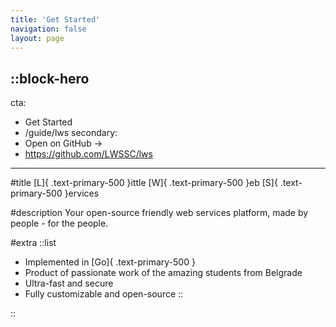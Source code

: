 ```yaml
---
title: 'Get Started'
navigation: false
layout: page
---
```


::block-hero
---
cta:
  - Get Started
  - /guide/lws
secondary:
  - Open on GitHub →
  - https://github.com/LWSSC/lws
---

#title
[L]{ .text-primary-500 }ittle [W]{ .text-primary-500 }eb [S]{ .text-primary-500 }ervices

#description
Your open-source friendly web services platform, made by people - for the people.

#extra
::list
- Implemented in [Go]{ .text-primary-500 }
- Product of passionate work of the amazing students from Belgrade
- Ultra-fast and secure
- Fully customizable and open-source
::

::
